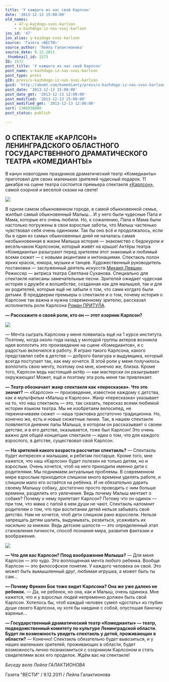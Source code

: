 ```yaml
---
title: 'У каждого из нас свой Карлсон'
date: '2013-12-13 15:00:00'
old_names:
    - 47-y-kajdogo-svoi-karlson
    - u-kazhdogo-iz-nas-svoj-karlson
jos_id: '47'
jos_alias: y-kajdogo-svoi-karlson
source: 'Газета «ВЕСТИ»'
source_author: 'Лейла Галактионова'
source_date: 9.12.2011
_thumbnail_id: 1573
ID: 1572
post_title: 'У каждого из нас свой Карлсон'
post_name: u-kazhdogo-iz-nas-svoi-karlson
post_type: press
gID: press/u-kazhdogo-iz-nas-svoi-karlson
guid: 'http://abnmt.com/komedianty/press/u-kazhdogo-iz-nas-svoi-karlson'
post_date: '2013-12-13 15:00:00'
post_date_gmt: '2013-12-13 12:00:00'
post_modified: '2013-12-13 15:00:00'
post_modified_gmt: '2013-12-13 12:00:00'
sort: 1386936000
post_status: publish

---
```


## О СПЕКТАКЛЕ «КАРЛСОН» ЛЕНИНГРАДСКОГО ОБЛАСТНОГО ГОСУДАРСТВЕННОГО ДРАМАТИЧЕСКОГО ТЕАТРА «КОМЕДИАНТЫ»
В канун новогодних праздников драматический театр «Комедианты» приготовил для своих маленьких зрителей чудесный подарок. 11 декабря на сцене театра состоится премьера спектакля [«Карлсон»][0], самой озорной и веселой сказки на свете!

![](image-01.jpg)

В одном самом обыкновенном городе, в самой обыкновенной семье, жил­был самый обыкновенный Малыш... И у него были чудесные Папа и Мама, которые его очень любили. Но, к сожалению, Папа и Мама были настолько погружены в свои взрослые заботы, что Малыш частенько чувствовал себя очень одиноким. Так бы оно всё и продолжалось, если бы в один из самых обыкновенных дней не началась самая необыкновенная в жизни Малыша история — знакомство с бедокуром и весельчаком Карлсоном, который живёт на крыше! Актёры театра «Комедианты» разыграют перед зрителем этот знакомый и любимый всеми сюжет — с новыми акцентами и интонациями. Спектакль полон ярких красок, юмора, музыки и танцев. Художественный руководитель постановки — заслуженный деятель искусств [Михаил Левшин][1]. Режиссер — актриса театра Светлана Суханова. Специально для спектакля написаны замечательные песни. Зрителей ожидает чудесная история о дружбе и волшебстве, созданная как для малышей, так и для их родителей, которые ещё не забыли о том, что сами когда­то были детьми. В преддверии премьеры о спектакле и о том, почему история о Карлсоне так важна и нужна современному зрителю, рассказал исполнитель роли Карлсона [Роман ПРИТУЛА][2].

**— Расскажите о своей роли, кто он — этот озорник Карлсон?**

![](image-02.jpg)

— Мечта сыграть Карлсона у меня появилась ещё на 1 курсе института. По­этому, когда около года назад у молодой группы актеров возникла идея воплотить это произведение на сцене «Комедиантов», я с радостью включился в работу. Я играю такого Карлсона, какого представлял себе в детстве — доброго балагура и выдумщика, который всегда поступает так, как ему хочется. В этой роли у меня получилось воплотить свою мечту, поэтому она мне, конечно же, близка. Кроме того, Карлсон ведь настоящий актёр — как мастерски он разыгрывает окружающих! Может, ещё и поэтому эта роль меня так привлекает.

**— Театр обозначает жанр спектакля как «пересказка». Что это значит?** — «Карлсон» — произведение, известное каждому с детства, как и мультфильм «Малыш и Карлсон». Жанр «пересказка» указывает на то, что наш спектакль — это, так сказать, пересказ всеми любимой истории языком театра. Мы не изобретаем велосипед, не переиначиваем сюжет — наша трактовка достаточно традиционна. Но, конечно же, есть и новые сюжетные линии. Так, в нашем спектакле появляется дневник папы Малыша, в котором он рассказывает о своем детстве, и в его детстве, оказывается, тоже был Карлсон! Это очень важно для общей концепции спектакля — идеи о том, что для каждого взрослого, в детстве, существовал свой Карлсон.

**— На зрителей какого возраста рассчитан спектакль?** — Спектакль будет интересен и малышам, и ребятам постарше. Кроме того, мне кажется, что наш «Карлсон» будет полезен не только детям, но и взрослым. Очень хочется, чтоб на него приходили именно дети с родителями. Мы поднимаем актуальные проблемы. В современном мире взрослым приходится слишком много времени уделять работе, и слишком мало его остаётся на ребёнка. И не обязательно дарить своему Малышу собаку, достаточно просто проводить с ним больше времени, разделять его увлечения. Ведь почему Малыш мечтает о собаке? Почему к нему прилетает Карлсон? Потому что он одинок — при том, что мама с папой в нем души не чают. Спектакль напомнит родителям о том, что при воспитании детей нельзя забывать своё детство. Нам не хочется, чтоб дети слишком рано взрослели. Нельзя запрещать детям шалить, выдумывать, резвиться, усаживать их насильно за книжки. Ведь детские шалости — это определенный этап становления личности, способ познания мира, развития фантазии и воображения.

![](image-03.jpg)

**— Что для вас Карлсон? Плод воображения Малыша?** — Для меня Карлсон — это чудо. Это воплощенная мечта любого ребенка. Вообще Карлсон — это философское понятие. У каждого человека он свой. Это может быть вымышленный друг, любимая игрушка, а может быть ты сам...

**— Почему Фрекен Бок тоже видит Карлсона? Она же уже далеко не ребенок.** — Да, не ребенок, но она, как и Малыш, очень одинока. Мне кажется, что и у взрослых людей непременно должен быть свой Карлсон. Хотелось бы, чтоб каждый человек сумел «достать» из глубин души своего Карлсона, ну хотя бы наедине с собой, опустошая баночку варенья...

**— Государственный драматический театр «Комедианты» — театр, подведомственный комитету по культуре Ленинградской области. Будет ли возможность увидеть спектакль у детей, проживающих в области?** — Конечно! Спектакль обязательно будет вывозиться, и у наших маленьких зрителей, проживающих в области, будет возможность лично познакомиться с озорником Карлсоном и стать свидетелями всех его проделок. Ждём вас на спектакле!

_Беседу вела Лейла ГАЛАКТИОНОВА_

Газета "ВЕСТИ" / 9.12.2011 / Лейла Галактионова

[0]: ../../performance/karlson "Карлсон"
[1]: ../../person/mikhail-levshin "Михаил Левшин"
[2]: ../../person/roman-pritula "Роман Притула"